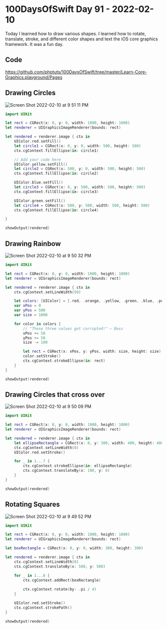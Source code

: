 # 100DaysOfSwift Day 91 - 2022-02-10

Today I learned how to draw various shapes. I learned how to rotate, translate, stroke, and different color shapes and text the iOS core graphics framework. It was a fun day.

## Code

https://github.com/phptuts/100DaysOfSwift/tree/master/Learn-Core-Graphics.playground/Pages

## Drawing Circles

![Screen Shot 2022-02-10 at 9 51 11 PM](https://user-images.githubusercontent.com/9620015/153546859-4b60b7fe-1912-4fd1-a4a6-a912d7a1b5e1.png)

```swift
import UIKit

let rect = CGRect(x: 0, y: 0, width: 1000, height: 1000)
let renderer = UIGraphicsImageRenderer(bounds: rect)

let rendered = renderer.image { ctx in
    UIColor.red.setFill()
    let circle1 = CGRect(x: 0, y: 0, width: 500, height: 500)
    ctx.cgContext.fillEllipse(in: circle1)

    // Add your code here
    UIColor.yellow.setFill()
    let circle2 = CGRect(x: 500, y: 0, width: 500, height: 500)
    ctx.cgContext.fillEllipse(in: circle2)

    UIColor.blue.setFill()
    let circle3 = CGRect(x: 0, y: 500, width: 500, height: 500)
    ctx.cgContext.fillEllipse(in: circle3)

    UIColor.green.setFill()
    let circle4 = CGRect(x: 500, y: 500, width: 500, height: 500)
    ctx.cgContext.fillEllipse(in: circle4)

}

showOutput(rendered)
```


## Drawing Rainbow

![Screen Shot 2022-02-10 at 9 50 32 PM](https://user-images.githubusercontent.com/9620015/153546863-a469cd0b-dd38-44a3-970e-c5be86c52703.png)

```swift
import UIKit

let rect = CGRect(x: 0, y: 0, width: 1000, height: 1000)
let renderer = UIGraphicsImageRenderer(bounds: rect)

let rendered = renderer.image { ctx in
    ctx.cgContext.setLineWidth(50)

    let colors: [UIColor] = [.red, .orange, .yellow, .green, .blue, .purple]
    var xPos = 0
    var yPos = 500
    var size = 1000

    for color in colors {
        // "These three values got corrupted!" – Boss
        xPos += 50
        yPos += 50
        size -= 100

        let rect = CGRect(x: xPos, y: yPos, width: size, height: size)
        color.setStroke()
        ctx.cgContext.strokeEllipse(in: rect)
    }
}

showOutput(rendered)
```

## Drawing Circles that cross over

![Screen Shot 2022-02-10 at 9 50 09 PM](https://user-images.githubusercontent.com/9620015/153546864-fe64e261-97d4-41ad-b2fd-1018a87d2348.png)

```swift
import UIKit

let rect = CGRect(x: 0, y: 0, width: 1000, height: 1000)
let renderer = UIGraphicsImageRenderer(bounds: rect)

let rendered = renderer.image { ctx in
    let ellipseRectangle = CGRect(x: 0, y: 300, width: 400, height: 400)
    ctx.cgContext.setLineWidth(8)
    UIColor.red.setStroke()

    for _ in 1...7 {
        ctx.cgContext.strokeEllipse(in: ellipseRectangle)
        ctx.cgContext.translateBy(x: 100, y: 0)
    }
}

showOutput(rendered)

```

## Rotating Squares

![Screen Shot 2022-02-10 at 9 49 52 PM](https://user-images.githubusercontent.com/9620015/153546866-f7b9659b-2eae-4c67-8e72-fb1ec3573816.png)

```swift
import UIKit

let rect = CGRect(x: 0, y: 0, width: 1000, height: 1000)
let renderer = UIGraphicsImageRenderer(bounds: rect)

let boxRectangle = CGRect(x: 0, y: 0, width: 300, height: 300)

let rendered = renderer.image { ctx in
    ctx.cgContext.setLineWidth(8)
    ctx.cgContext.translateBy(x: 500, y: 500)

    for _ in 1...8 {
        ctx.cgContext.addRect(boxRectangle)
        
        ctx.cgContext.rotate(by: .pi / 4)
    }

    UIColor.red.setStroke()
    ctx.cgContext.strokePath()
}

showOutput(rendered)
```

